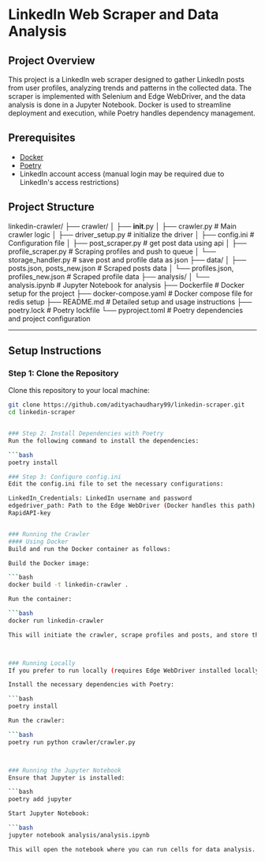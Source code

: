 # LinkedIn Web Scraper and Data Analysis

## Project Overview
This project is a LinkedIn web scraper designed to gather LinkedIn posts from user profiles, analyzing trends and patterns in the collected data. The scraper is implemented with Selenium and Edge WebDriver, and the data analysis is done in a Jupyter Notebook. Docker is used to streamline deployment and execution, while Poetry handles dependency management.

## Prerequisites

- [Docker](https://www.docker.com/products/docker-desktop)
- [Poetry](https://python-poetry.org/docs/#installation)
- LinkedIn account access (manual login may be required due to LinkedIn's access restrictions)

## Project Structure

linkedin-crawler/
├── crawler/
│   ├── __init__.py
│   ├── crawler.py               # Main crawler logic
│   ├── driver_setup.py          # initialize the driver
│   ├── config.ini               # Configuration file
│   ├── post_scraper.py          # get post data using api
│   ├── profile_scraper.py       # Scraping profiles and push to queue
│   └── storage_handler.py       # save post and profile data as json
├── data/
│   ├── posts.json, posts_new.json           # Scraped posts data
│   └── profiles.json, profiles_new.json     # Scraped profile data
├── analysis/
│   └── analysis.ipynb           # Jupyter Notebook for analysis
├── Dockerfile                   # Docker setup for the project
├── docker-compose.yaml          # Docker compose file for redis setup
├── README.md                    # Detailed setup and usage instructions
├── poetry.lock                  # Poetry lockfile
└── pyproject.toml               # Poetry dependencies and project configuration

---

## Setup Instructions

### Step 1: Clone the Repository
Clone this repository to your local machine:

```bash
git clone https://github.com/adityachaudhary99/linkedin-scraper.git
cd linkedin-scraper


### Step 2: Install Dependencies with Poetry
Run the following command to install the dependencies:

```bash
poetry install

### Step 3: Configure config.ini
Edit the config.ini file to set the necessary configurations:

LinkedIn_Credentials: LinkedIn username and password
edgedriver_path: Path to the Edge WebDriver (Docker handles this path)
RapidAPI-key


### Running the Crawler
#### Using Docker
Build and run the Docker container as follows:

Build the Docker image:

```bash
docker build -t linkedin-crawler .

Run the container:

```bash
docker run linkedin-crawler

This will initiate the crawler, scrape profiles and posts, and store them in data/posts_new.json and data/profiles_new.json.



### Running Locally
If you prefer to run locally (requires Edge WebDriver installed locally):

Install the necessary dependencies with Poetry:

```bash
poetry install

Run the crawler:

```bash
poetry run python crawler/crawler.py



### Running the Jupyter Notebook
Ensure that Jupyter is installed:

```bash
poetry add jupyter

Start Jupyter Notebook:

```bash
jupyter notebook analysis/analysis.ipynb

This will open the notebook where you can run cells for data analysis.

